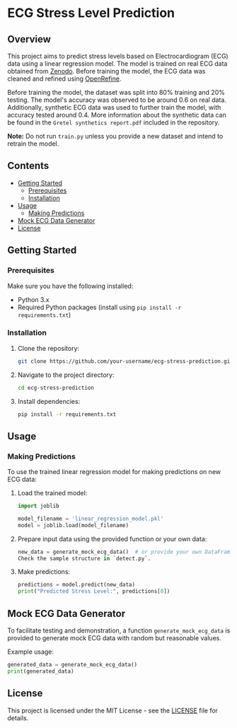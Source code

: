 
# ECG Stress Level Prediction

## Overview

This project aims to predict stress levels based on Electrocardiogram (ECG) data using a linear regression model. The model is trained on real ECG data obtained from [Zenodo](https://zenodo.org/records/7782558). Before training the model, the ECG data was cleaned and refined using [OpenRefine](https://openrefine.org/). 

Before training the model, the dataset was split into 80% training and 20% testing. The model's accuracy was observed to be around 0.6 on real data. Additionally, synthetic ECG data was used to further train the model, with accuracy tested around 0.4. More information about the synthetic data can be found in the `Gretel synthetics report.pdf` included in the repository.

**Note:** Do not run `train.py` unless you provide a new dataset and intend to retrain the model.

## Contents

- [Getting Started](#getting-started)
  - [Prerequisites](#prerequisites)
  - [Installation](#installation)
- [Usage](#usage)
  - [Making Predictions](#making-predictions)
- [Mock ECG Data Generator](#mock-ecg-data-generator)
- [License](#license)

## Getting Started

### Prerequisites

Make sure you have the following installed:

- Python 3.x
- Required Python packages (install using `pip install -r requirements.txt`)

### Installation

1. Clone the repository:

   ```bash
   git clone https://github.com/your-username/ecg-stress-prediction.git
   ```

2. Navigate to the project directory:

   ```bash
   cd ecg-stress-prediction
   ```

3. Install dependencies:

   ```bash
   pip install -r requirements.txt
   ```

## Usage

### Making Predictions

To use the trained linear regression model for making predictions on new ECG data:

1. Load the trained model:

   ```python
   import joblib

   model_filename = 'linear_regression_model.pkl'
   model = joblib.load(model_filename)
   ```

2. Prepare input data using the provided function or your own data:

   ```python
   new_data = generate_mock_ecg_data()  # or provide your own DataFrame
   Check the sample structure in `detect.py`.
   ```

3. Make predictions:

   ```python
   predictions = model.predict(new_data)
   print("Predicted Stress Level:", predictions[0])
   ```

## Mock ECG Data Generator

To facilitate testing and demonstration, a function `generate_mock_ecg_data` is provided to generate mock ECG data with random but reasonable values.

Example usage:

```python
generated_data = generate_mock_ecg_data()
print(generated_data)
```

## License

This project is licensed under the MIT License - see the [LICENSE](LICENSE) file for details.
```


